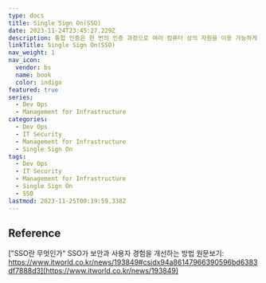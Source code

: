 ```yaml
---
type: docs
title: Single Sign On(SSO)
date: 2023-11-24T23:45:27.229Z
description: 통합 인증은 한 번의 인증 과정으로 여러 컴퓨터 상의 자원을 이용 가능하게 하는 인증 기능
linkTitle: Single Sign On(SSO)
nav_weight: 1
nav_icon:
  vendor: bs
  name: book
  color: indigo
featured: true
series:
  - Dev Ops
  - Management for Infrastructure
categories:
  - Dev Ops
  - IT Security
  - Management for Infrastructure
  - Single Sign On
tags:
  - Dev Ops
  - IT Security
  - Management for Infrastructure
  - Single Sign On
  - SSO
lastmod: 2023-11-25T00:19:59.338Z
---
```


## Reference

["SSO란 무엇인가" SSO가 보안과 사용자 경험을 개선하는 방법 원문보기: https://www.itworld.co.kr/news/193849#csidx94a86147966390596bd6383df7888d3](https://www.itworld.co.kr/news/193849)
